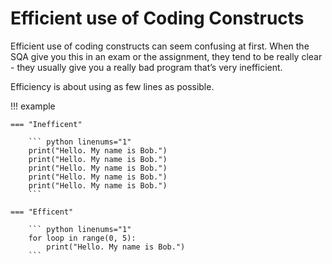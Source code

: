# Efficient use of Coding Constructs

Efficient use of coding constructs can seem confusing at first. When the SQA give you this in an exam or the assignment, they tend to be really clear - they usually give you a really bad program that’s very inefficient.

Efficiency is about using as few lines as possible. 

!!! example

    === "Inefficent"
    
        ``` python linenums="1"      
        print("Hello. My name is Bob.")
        print("Hello. My name is Bob.")
        print("Hello. My name is Bob.")
        print("Hello. My name is Bob.")
        print("Hello. My name is Bob.")
        ```
    
    === "Efficent"
    
        ``` python linenums="1"      
        for loop in range(0, 5):
            print("Hello. My name is Bob.")
        ```
